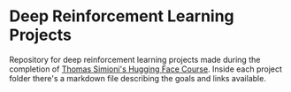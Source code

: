 # Deep Reinforcement Learning Projects

Repository for deep reinforcement learning projects made during the completion of [Thomas Simioni's Hugging Face Course](https://huggingface.co/learn/deep-rl-course/unit0/introduction). Inside each project folder there's a markdown file describing the goals and links available.